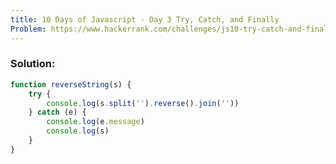 ```yaml
---
title: 10 Days of Javascript - Day 3 Try, Catch, and Finally
Problem: https://www.hackerrank.com/challenges/js10-try-catch-and-finally/problem?isFullScreen=true
---
```


### **Solution:**

```js
function reverseString(s) {
	try {
		console.log(s.split('').reverse().join(''))
	} catch (e) {
		console.log(e.message)
		console.log(s)
	}
}
```

